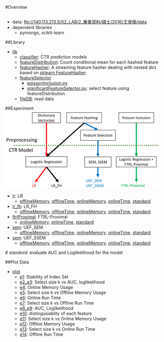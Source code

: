 #Overview
##
* data: ftp://140.113.213.5/02_LAB/2_畢業資料/碩士/2016/王俊儫/data
* dependent libraries
   * pymongo, scikit-learn

##Library
* [lib](./lib)  
    * [classifier](./lib/classifier): CTR prediction models
    * [featureDistribution](./lib/featureDistribution): Count conditional mean for each hashed feature 
    * [featureHasher](./lib/featureHasher): A streaming feature hasher dealing with nested dict based on [sklearn FeatureHasher](http://scikit-learn.org/stable/modules/generated/sklearn.feature_extraction.FeatureHasher.html)
    * [featureSelector](./lib/featureSelector)
        * [poissonInclusion.py](./lib/featureSelector/poissonInclusion.py)
        * [significantFeatureSelector.py](./lib/featureSelector/significantFeatureSelector.py): select feature using featureDistribution
    * [fileDB](./lib/fileDB): read data

##Experiment
<img src="./Competitors.png" width="500">
* [lr](./lr): LR
    * [offlineMemory](./lr/offlineMemory), [offlineTime](./lr/offlineTime), [onlineMemory](./lr/onlineMemory), [onlineTime](./lr/onlineTime), [standard](./lr/standard)
* [lr_fh](./lr_fh): LR_FH
    * [offlineMemory](./lr_fh/offlineMemory), [offlineTime](./lr_fh/offlineTime), [onlineMemory](./lr_fh/onlineMemory), [onlineTime](./lr_fh/onlineTime), [standard](./lr_fh/standard)
* [ftrlProximal](./ftrlProximal): FTRL-Proximal
    * [onlineMemory](./ftrlProximal/onlineMemory), [onlineTime](./ftrlProximal/onlineTime), [standard](./ftrlProximal/standard)
* [sem](./sem): UEF_SEM
    * [offlineMemory](./sem/offlineMemory), [offlineTime](./sem/offlineTime), [onlineMemory](./sem/onlineMemory), [onlineTime](./sem/onlineTime), [standard](./sem/standard)
* [sem](./ssem): UEF_SSEM
    * [offlineMemory](./ssem/offlineMemory), [offlineTime](./ssem/offlineTime), [onlineMemory](./ssem/onlineMemory), [onlineTime](./ssem/onlineTime), [standard](./ssem/standard)

\# standord: evaluate AUC and Loglikelihood for the model

##Plot Data
* [plot](./plot)
   * [e1](./plot/e1.py): Stability of Index Set
   * [e2_e3](./plot/e2_e3.py): Select size k vs AUC, loglikelihood
   * [e4](./plot/e4.py): Online Memory Usage
   * [e5](./plot/e5.py): Select size k vs Offline Memory Usage
   * [e6](./plot/e6.py): Online Run Time
   * [e7](./plot/e7.py): Select size k vs Offline Run Time
   * [e8_e9](./plot/e8_e9.py): AUC, Loglikelihood
   * [e10](./plot/e10.py): distingusiablity of each feature
   * [e11](./plot/e11.py): Select size k vs Online Memory Usage
   * [e12](./plot/e12.py): Offline Memory Usage
   * [e13](./plot/e13.py): Select size k vs Online Run Time
   * [e14](./plot/e14.py): Offline Run Time
